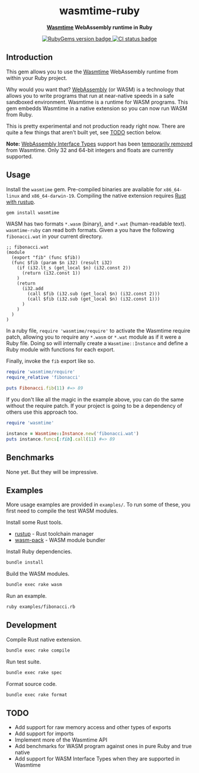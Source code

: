 <div align="center">
  <h1>wasmtime-ruby</h1>
  <p>
    <strong>
      <a href="https://github.com/bytecodealliance/wasmtime">Wasmtime</a> WebAssembly runtime in Ruby
    </strong>
  </p>
  <p>
    <a href="https://rubygems.org/gems/wasmtime">
      <img src="https://img.shields.io/gem/v/wasmtime" alt="RubyGems version badge" />
    </a>
    <a href="https://github.com/dtcristo/wasmtime-ruby/actions?query=workflow%3ACI">
      <img src="https://img.shields.io/github/workflow/status/dtcristo/wasmtime-ruby/CI" alt="CI status badge" />
    </a>
  </p>
</div>

## Introduction

This gem allows you to use the [Wasmtime](https://wasmtime.dev/) WebAssembly
runtime from within your Ruby project.

Why would you want that? [WebAssembly](https://webassembly.org/) (or WASM) is a
technology that allows you to write programs that run at near-native speeds in a
safe sandboxed environment. Wasmtime is a runtime for WASM programs. This gem
embedds Wasmtime in a native extension so you can now run WASM from Ruby.

This is pretty experimental and not production ready right now. There are quite
a few things that aren't built yet, see [TODO](#todo) section below.

**Note:** [WebAssembly Interface Types](https://github.com/WebAssembly/interface-types/blob/master/proposals/interface-types/Explainer.md)
support has been [temporarily removed](https://github.com/bytecodealliance/wasmtime/pull/1292)
from Wasmtime. Only 32 and 64-bit integers and floats are currently supported.

## Usage

Install the `wasmtime` gem. Pre-compiled binaries are available for
`x86_64-linux` and `x86_64-darwin-19`. Compiling the native extension requires
[Rust with rustup](https://rustup.rs/).

```sh
gem install wasmtime
```

WASM has two formats `*.wasm` (binary), and `*.wat` (human-readable text).
`wasmtime-ruby` can read both formats. Given a you have the following
`fibonacci.wat` in your current directory.

```wat
;; fibonacci.wat
(module
  (export "fib" (func $fib))
  (func $fib (param $n i32) (result i32)
    (if (i32.lt_s (get_local $n) (i32.const 2))
      (return (i32.const 1))
    )
    (return
      (i32.add
        (call $fib (i32.sub (get_local $n) (i32.const 2)))
        (call $fib (i32.sub (get_local $n) (i32.const 1)))
      )
    )
  )
)
```

In a ruby file, `require 'wasmtime/require'` to activate the Wasmtime require
patch, allowing you to require any `*.wasm` or `*.wat` module as if it were a
Ruby file. Doing so will internally create a `Wasmtime::Instance` and define a
Ruby module with functions for each export.

Finally, invoke the `fib` export like so.

```rb
require 'wasmtime/require'
require_relative 'fibonacci'

puts Fibonacci.fib(11) #=> 89
```

If you don't like all the magic in the example above, you can do the same
without the require patch. If your project is going to be a dependency of others
use this approach too.

```rb
require 'wasmtime'

instance = Wasmtime::Instance.new('fibonacci.wat')
puts instance.funcs[:fib].call(11) #=> 89
```

## Benchmarks

None yet. But they will be impressive.

## Examples

More usage examples are provided in `examples/`. To run some of these, you first
need to compile the test WASM modules.

Install some Rust tools.

- [rustup](https://rustup.rs/) - Rust toolchain manager
- [wasm-pack](https://rustwasm.github.io/wasm-pack/installer/) - WASM module bundler

Install Ruby dependencies.

```sh
bundle install
```

Build the WASM modules.

```sh
bundle exec rake wasm
```

Run an example.

```sh
ruby examples/fibonacci.rb
```

## Development

Compile Rust native extension.

```sh
bundle exec rake compile
```

Run test suite.

```sh
bundle exec rake spec
```

Format source code.

```sh
bundle exec rake format
```

## TODO

- Add support for raw memory access and other types of exports
- Add support for imports
- Implement more of the Wasmtime API
- Add benchmarks for WASM program against ones in pure Ruby and true native
- Add support for WASM Interface Types when they are supported in Wasmtime
